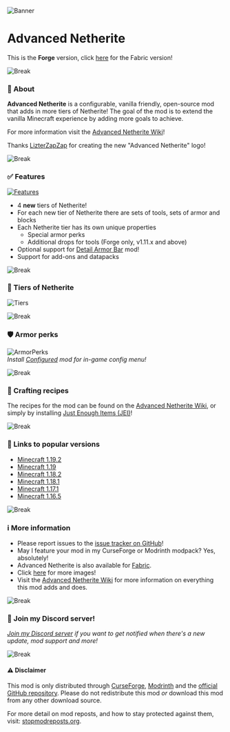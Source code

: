 ![Banner](https://i.postimg.cc/4dzJ9yxX/Advanced-Netherite-Banner-V13.png)
# Advanced Netherite

This is the **Forge** version, click [here](https://www.curseforge.com/minecraft/mc-mods/advanced-netherite-fabric) for the Fabric version!

![Break](https://i.postimg.cc/FKmD9Nbm/advancednetheritebreak.png)
### 📖 About
**Advanced Netherite** is a configurable, vanilla friendly, open-source mod that adds in more tiers of Netherite!
The goal of the mod is to extend the vanilla Minecraft experience by adding more goals to achieve.

For more information visit the [Advanced Netherite Wiki](https://github.com/Autovw/AdvancedNetherite/wiki)!

Thanks [LizterZapZap](https://twitter.com/LizterZapZap) for creating the new "Advanced Netherite" logo!

![Break](https://i.postimg.cc/FKmD9Nbm/advancednetheritebreak.png)
### ✅ Features

[![Features](https://i.postimg.cc/MTd6yX4W/Advanced-Netherite-Features-V11.png)](https://github.com/Autovw/AdvancedNetherite/wiki)

* 4 **new** tiers of Netherite!
* For each new tier of Netherite there are sets of tools, sets of armor and blocks
* Each Netherite tier has its own unique properties
  * Special armor perks
  * Additional drops for tools (Forge only, v1.11.x and above)
* Optional support for [Detail Armor Bar](https://www.curseforge.com/minecraft/mc-mods/detail-armor-bar-forge) mod!
* Support for add-ons and datapacks

![Break](https://i.postimg.cc/FKmD9Nbm/advancednetheritebreak.png)
### 💎 Tiers of Netherite

![Tiers](https://i.postimg.cc/d3SF5SZS/Advanced-Netherite-Types-Of-Netherite-Updated.png)

![Break](https://i.postimg.cc/FKmD9Nbm/advancednetheritebreak.png)
### 🛡️ Armor perks
![ArmorPerks](https://i.postimg.cc/Kjyw7MVw/1280x720-Advanced-Netherite-Armor-Perks-V11.png) \
*Install [Configured](https://www.curseforge.com/minecraft/mc-mods/configured) mod for in-game config menu!*

![Break](https://i.postimg.cc/FKmD9Nbm/advancednetheritebreak.png)
### 🔨 Crafting recipes
The recipes for the mod can be found on the [Advanced Netherite Wiki](https://github.com/Autovw/AdvancedNetherite/wiki/Crafting-Recipes), or simply by installing [Just Enough Items (JEI)](https://www.curseforge.com/minecraft/mc-mods/jei)!

![Break](https://i.postimg.cc/FKmD9Nbm/advancednetheritebreak.png)
### 🔖 Links to popular versions
* [Minecraft 1.19.2](https://www.curseforge.com/minecraft/mc-mods/advanced-netherite/files/all?filter-status=1&filter-game-version=2020709689%3A9366)
* [Minecraft 1.19](https://www.curseforge.com/minecraft/mc-mods/advanced-netherite/files/all?filter-game-version=2020709689%3A9186)
* [Minecraft 1.18.2](https://www.curseforge.com/minecraft/mc-mods/advanced-netherite/files/all?filter-status=1&filter-game-version=2020709689%3A9008)
* [Minecraft 1.18.1](https://www.curseforge.com/minecraft/mc-mods/advanced-netherite/files/all?filter-status=1&filter-game-version=2020709689%3A8857)
* [Minecraft 1.17.1](https://www.curseforge.com/minecraft/mc-mods/advanced-netherite/files/all?filter-status=1&filter-game-version=2020709689%3A8516)
* [Minecraft 1.16.5](https://www.curseforge.com/minecraft/mc-mods/advanced-netherite/files/all?filter-status=1&filter-game-version=2020709689%3A8203)

![Break](https://i.postimg.cc/FKmD9Nbm/advancednetheritebreak.png)
### ℹ More information
* Please report issues to the [issue tracker on GitHub](https://github.com/Autovw/AdvancedNetherite/issues)!
* May I feature your mod in my CurseForge or Modrinth modpack? Yes, absolutely!
* Advanced Netherite is also available for [Fabric](https://www.curseforge.com/minecraft/mc-mods/advanced-netherite-fabric).
* Click [here](https://www.curseforge.com/minecraft/mc-mods/advanced-netherite/screenshots) for more images!
* Visit the [Advanced Netherite Wiki](https://github.com/Autovw/AdvancedNetherite/wiki) for more information on everything this mod adds and does.

![Break](https://i.postimg.cc/FKmD9Nbm/advancednetheritebreak.png)
### 💬 Join my Discord server!
_[Join my Discord server](https://discord.gg/KP3BBatuw5) if you want to get notified when there's a new update, mod support and more!_

![Break](https://i.postimg.cc/FKmD9Nbm/advancednetheritebreak.png)
#### ⚠️ Disclaimer
This mod is only distributed through [CurseForge](https://www.curseforge.com/minecraft/mc-mods/advanced-netherite), [Modrinth](https://modrinth.com/mod/advanced-netherite) and the [official GitHub repository](https://github.com/Autovw/AdvancedNetherite/releases).
Please do not redistribute this mod *or* download this mod from any other download source.

For more detail on mod reposts, and how to stay protected against them, visit: [stopmodreposts.org](https://stopmodreposts.org).
